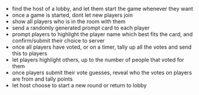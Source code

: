 - find the host of a lobby, and let them start the game whenever they want
- once a game is started, dont let new players join
- show all players who is in the room with them
- send a randomly generated prompt card to each player
- prompt players to highlight the player name which best fits the card, and confirm/submit their choice to server
- once all players have voted, or on a timer, tally up all the votes and send this to players
- let players highlight others, up to the number of people that voted for them
- once players submit their vote guesses, reveal who the votes on players are from and tally points
- let host choose to start a new round or return to lobby